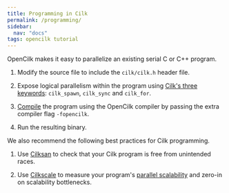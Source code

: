 ```yaml
---
title: Programming in Cilk
permalink: /programming/
sidebar:
  nav: "docs"
tags: opencilk tutorial 
---
```


OpenCilk makes it easy to parallelize an existing serial C or C++
program.

1. Modify the source file to include the `cilk/cilk.h` header file.

2. Expose logical parallelism within the program using [Cilk's three
keywords](keywords): `cilk_spawn`, `cilk_sync` and
`cilk_for`.

3. [Compile](compiling) the program using the OpenCilk compiler by
passing the extra compiler flag `-fopencilk`.

4. Run the resulting binary.

We also recommend the following best practices for Cilk programming.

1. Use [Cilksan](cilksan) to check that your Cilk program is free from
   unintended races.

2. Use [Cilkscale](cilkscale) to measure your program's [parallel
   scalability](dag) and zero-in on scalability bottlenecks.
